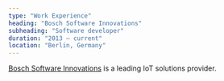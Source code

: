 ```yaml
---
type: "Work Experience"
heading: "Bosch Software Innovations"
subheading: "Software developer"
duration: "2013 – current"
location: "Berlin, Germany"
---
```


<a href="https://www.bosch-si.com" target="_blank">Bosch Software Innovations</a> is a leading IoT solutions provider.
